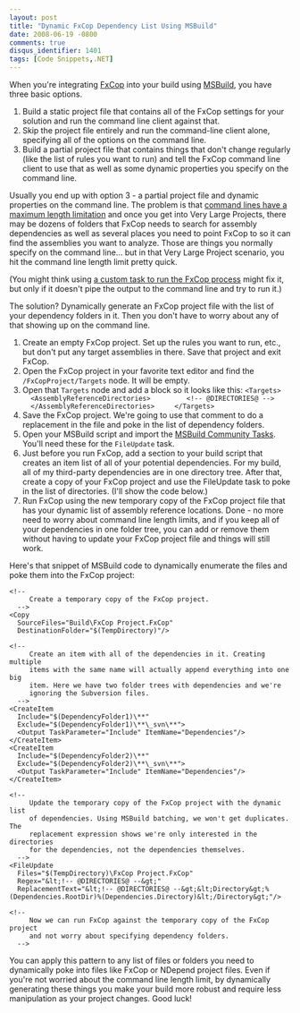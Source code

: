 ```yaml
---
layout: post
title: "Dynamic FxCop Dependency List Using MSBuild"
date: 2008-06-19 -0800
comments: true
disqus_identifier: 1401
tags: [Code Snippets,.NET]
---
```

When you're integrating
[FxCop](http://msdn.microsoft.com/en-us/library/bb429476.aspx) into your
build using
[MSBuild](http://msdn.microsoft.com/en-us/library/0k6kkbsd.aspx), you
have three basic options.

1.  Build a static project file that contains all of the FxCop settings
    for your solution and run the command line client against that.
2.  Skip the project file entirely and run the command-line client
    alone, specifying all of the options on the command line.
3.  Build a partial project file that contains things that don't change
    regularly (like the list of rules you want to run) and tell the
    FxCop command line client to use that as well as some dynamic
    properties you specify on the command line.

Usually you end up with option 3 - a partial project file and dynamic
properties on the command line. The problem is that [command lines have
a maximum length
limitation](http://blogs.msdn.com/oldnewthing/archive/2003/12/10/56028.aspx)
and once you get into Very Large Projects, there may be dozens of
folders that FxCop needs to search for assembly dependencies as well as
several places you need to point FxCop to so it can find the assemblies
you want to analyze. Those are things you normally specify on the
command line... but in that Very Large Project scenario, you hit the
command line length limit pretty quick.

(You might think using [a custom task to run the FxCop
process](http://msbuildtasks.tigris.org/) might fix it, but only if it
doesn't pipe the output to the command line and try to run it.)

The solution? Dynamically generate an FxCop project file with the list
of your dependency folders in it. Then you don't have to worry about any
of that showing up on the command line.

1.  Create an empty FxCop project. Set up the rules you want to run,
    etc., but don't put any target assemblies in there. Save that
    project and exit FxCop.
2.  Open the FxCop project in your favorite text editor and find the
    `/FxCopProject/Targets` node. It will be empty.
3.  Open that `Targets` node and add a block so it looks like this:
    `<Targets>       <AssemblyReferenceDirectories>         <!-- @DIRECTORIES@ -->       </AssemblyReferenceDirectories>     </Targets>`
4.  Save the FxCop project. We're going to use that comment to do a
    replacement in the file and poke in the list of dependency folders.
5.  Open your MSBuild script and import the [MSBuild Community
    Tasks](http://msbuildtasks.tigris.org/). You'll need these for the
    `FileUpdate` task.
6.  Just before you run FxCop, add a section to your build script that
    creates an item list of all of your potential dependencies. For my
    build, all of my third-party dependencies are in one directory tree.
    After that, create a copy of your FxCop project and use the
    FileUpdate task to poke in the list of directories. (I'll show the
    code below.)
7.  Run FxCop using the new temporary copy of the FxCop project file
    that has your dynamic list of assembly reference locations. Done -
    no more need to worry about command line length limits, and if you
    keep all of your dependencies in one folder tree, you can add or
    remove them without having to update your FxCop project file and
    things will still work.

Here's that snippet of MSBuild code to dynamically enumerate the files
and poke them into the FxCop project:

    <!--
         Create a temporary copy of the FxCop project.
      -->
    <Copy
      SourceFiles="Build\FxCop Project.FxCop"
      DestinationFolder="$(TempDirectory)"/>

    <!--
         Create an item with all of the dependencies in it. Creating multiple
         items with the same name will actually append everything into one big
         item. Here we have two folder trees with dependencies and we're
         ignoring the Subversion files.
      -->
    <CreateItem
      Include="$(DependencyFolder1)\**"
      Exclude="$(DependencyFolder1)\**\_svn\**">
      <Output TaskParameter="Include" ItemName="Dependencies"/>
    </CreateItem>
    <CreateItem
      Include="$(DependencyFolder2)\**"
      Exclude="$(DependencyFolder2)\**\_svn\**">
      <Output TaskParameter="Include" ItemName="Dependencies"/>
    </CreateItem>

    <!--
         Update the temporary copy of the FxCop project with the dynamic list
         of dependencies. Using MSBuild batching, we won't get duplicates. The
         replacement expression shows we're only interested in the directories
         for the dependencies, not the dependencies themselves.
      -->
    <FileUpdate
      Files="$(TempDirectory)\FxCop Project.FxCop"
      Regex="&lt;!-- @DIRECTORIES@ --&gt;"
      ReplacementText="&lt;!-- @DIRECTORIES@ --&gt;&lt;Directory&gt;%(Dependencies.RootDir)%(Dependencies.Directory)&lt;/Directory&gt;"/>

    <!--
         Now we can run FxCop against the temporary copy of the FxCop project
         and not worry about specifying dependency folders.
      -->

You can apply this pattern to any list of files or folders you need to
dynamically poke into files like FxCop or NDepend project files. Even if
you're not worried about the command line length limit, by dynamically
generating these things you make your build more robust and require less
manipulation as your project changes. Good luck!


